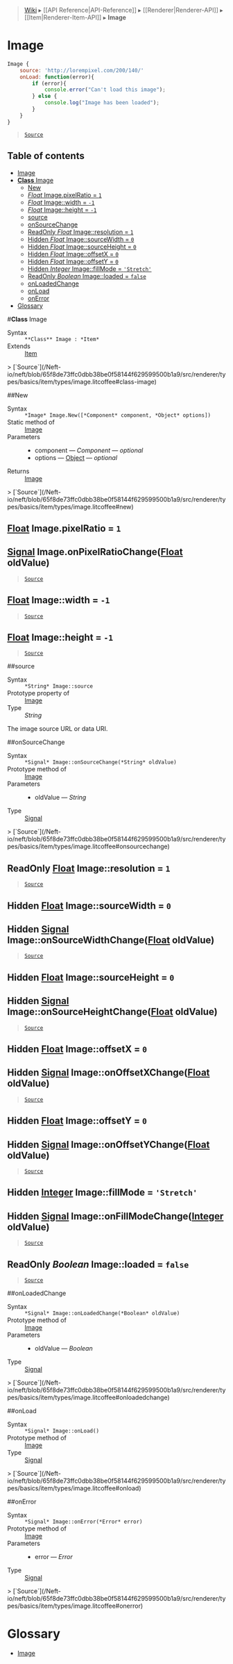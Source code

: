 > [Wiki](Home) ▸ [[API Reference|API-Reference]] ▸ [[Renderer|Renderer-API]] ▸ [[Item|Renderer-Item-API]] ▸ **Image**

# Image

```javascript
Image {
    source: 'http://lorempixel.com/200/140/'
    onLoad: function(error){
        if (error){
            console.error("Can't load this image");
        } else {
            console.log("Image has been loaded");
        }
    }
}
```

> [`Source`](/Neft-io/neft/blob/65f8de73ffc0dbb38be0f58144f629599500b1a9/src/renderer/types/basics/item/types/image.litcoffee#image)

## Table of contents
* [Image](#image)
* [**Class** Image](#class-image)
  * [New](#new)
  * [*Float* Image.pixelRatio = `1`](#float-imagepixelratio--1)
  * [*Float* Image::width = `-1`](#float-imagewidth--1)
  * [*Float* Image::height = `-1`](#float-imageheight--1)
  * [source](#source)
  * [onSourceChange](#onsourcechange)
  * [ReadOnly *Float* Image::resolution = `1`](#readonly-float-imageresolution--1)
  * [Hidden *Float* Image::sourceWidth = `0`](#hidden-float-imagesourcewidth--0)
  * [Hidden *Float* Image::sourceHeight = `0`](#hidden-float-imagesourceheight--0)
  * [Hidden *Float* Image::offsetX = `0`](#hidden-float-imageoffsetx--0)
  * [Hidden *Float* Image::offsetY = `0`](#hidden-float-imageoffsety--0)
  * [Hidden *Integer* Image::fillMode = `'Stretch'`](#hidden-integer-imagefillmode--stretch)
  * [ReadOnly *Boolean* Image::loaded = `false`](#readonly-boolean-imageloaded--false)
  * [onLoadedChange](#onloadedchange)
  * [onLoad](#onload)
  * [onError](#onerror)
* [Glossary](#glossary)

#**Class** Image
<dl><dt>Syntax</dt><dd><code>&#x2A;&#x2A;Class&#x2A;&#x2A; Image : &#x2A;Item&#x2A;</code></dd><dt>Extends</dt><dd><a href="/Neft-io/neft/Renderer-Item-API.md#class-item">Item</a></dd></dl>
> [`Source`](/Neft-io/neft/blob/65f8de73ffc0dbb38be0f58144f629599500b1a9/src/renderer/types/basics/item/types/image.litcoffee#class-image)

##New
<dl><dt>Syntax</dt><dd><code>&#x2A;Image&#x2A; Image.New([&#x2A;Component&#x2A; component, &#x2A;Object&#x2A; options])</code></dd><dt>Static method of</dt><dd><a href="/Neft-io/neft/Renderer-Image-API.md#class-image">Image</a></dd><dt>Parameters</dt><dd><ul><li>component — <i>Component</i> — <i>optional</i></li><li>options — <a href="/Neft-io/neft/Utils-API.md#isobject">Object</a> — <i>optional</i></li></ul></dd><dt>Returns</dt><dd><a href="/Neft-io/neft/Renderer-Image-API.md#class-image">Image</a></dd></dl>
> [`Source`](/Neft-io/neft/blob/65f8de73ffc0dbb38be0f58144f629599500b1a9/src/renderer/types/basics/item/types/image.litcoffee#new)

## [Float](/Neft-io/neft/Utils-API.md#isfloat) Image.pixelRatio = `1`

## [Signal](/Neft-io/neft/Signal-API.md#class-signal) Image.onPixelRatioChange([Float](/Neft-io/neft/Utils-API.md#isfloat) oldValue)

> [`Source`](/Neft-io/neft/blob/65f8de73ffc0dbb38be0f58144f629599500b1a9/src/renderer/types/basics/item/types/image.litcoffee#float-imagepixelratio--1-signal-imageonpixelratiochangefloat-oldvalue)

## [Float](/Neft-io/neft/Utils-API.md#isfloat) Image::width = `-1`

> [`Source`](/Neft-io/neft/blob/65f8de73ffc0dbb38be0f58144f629599500b1a9/src/renderer/types/basics/item/types/image.litcoffee#float-imagewidth--1)

## [Float](/Neft-io/neft/Utils-API.md#isfloat) Image::height = `-1`

> [`Source`](/Neft-io/neft/blob/65f8de73ffc0dbb38be0f58144f629599500b1a9/src/renderer/types/basics/item/types/image.litcoffee#float-imageheight--1)

##source
<dl><dt>Syntax</dt><dd><code>&#x2A;String&#x2A; Image::source</code></dd><dt>Prototype property of</dt><dd><a href="/Neft-io/neft/Renderer-Image-API.md#class-image">Image</a></dd><dt>Type</dt><dd><i>String</i></dd></dl>
The image source URL or data URI.

##onSourceChange
<dl><dt>Syntax</dt><dd><code>&#x2A;Signal&#x2A; Image::onSourceChange(&#x2A;String&#x2A; oldValue)</code></dd><dt>Prototype method of</dt><dd><a href="/Neft-io/neft/Renderer-Image-API.md#class-image">Image</a></dd><dt>Parameters</dt><dd><ul><li>oldValue — <i>String</i></li></ul></dd><dt>Type</dt><dd><a href="/Neft-io/neft/Signal-API.md#class-signal">Signal</a></dd></dl>
> [`Source`](/Neft-io/neft/blob/65f8de73ffc0dbb38be0f58144f629599500b1a9/src/renderer/types/basics/item/types/image.litcoffee#onsourcechange)

## ReadOnly [Float](/Neft-io/neft/Utils-API.md#isfloat) Image::resolution = `1`

> [`Source`](/Neft-io/neft/blob/65f8de73ffc0dbb38be0f58144f629599500b1a9/src/renderer/types/basics/item/types/image.litcoffee#readonly-float-imageresolution--1)

## Hidden [Float](/Neft-io/neft/Utils-API.md#isfloat) Image::sourceWidth = `0`

## Hidden [Signal](/Neft-io/neft/Signal-API.md#class-signal) Image::onSourceWidthChange([Float](/Neft-io/neft/Utils-API.md#isfloat) oldValue)

> [`Source`](/Neft-io/neft/blob/65f8de73ffc0dbb38be0f58144f629599500b1a9/src/renderer/types/basics/item/types/image.litcoffee#hidden-float-imagesourcewidth--0-hidden-signal-imageonsourcewidthchangefloat-oldvalue)

## Hidden [Float](/Neft-io/neft/Utils-API.md#isfloat) Image::sourceHeight = `0`

## Hidden [Signal](/Neft-io/neft/Signal-API.md#class-signal) Image::onSourceHeightChange([Float](/Neft-io/neft/Utils-API.md#isfloat) oldValue)

> [`Source`](/Neft-io/neft/blob/65f8de73ffc0dbb38be0f58144f629599500b1a9/src/renderer/types/basics/item/types/image.litcoffee#hidden-float-imagesourceheight--0-hidden-signal-imageonsourceheightchangefloat-oldvalue)

## Hidden [Float](/Neft-io/neft/Utils-API.md#isfloat) Image::offsetX = `0`

## Hidden [Signal](/Neft-io/neft/Signal-API.md#class-signal) Image::onOffsetXChange([Float](/Neft-io/neft/Utils-API.md#isfloat) oldValue)

> [`Source`](/Neft-io/neft/blob/65f8de73ffc0dbb38be0f58144f629599500b1a9/src/renderer/types/basics/item/types/image.litcoffee#hidden-float-imageoffsetx--0-hidden-signal-imageonoffsetxchangefloat-oldvalue)

## Hidden [Float](/Neft-io/neft/Utils-API.md#isfloat) Image::offsetY = `0`

## Hidden [Signal](/Neft-io/neft/Signal-API.md#class-signal) Image::onOffsetYChange([Float](/Neft-io/neft/Utils-API.md#isfloat) oldValue)

> [`Source`](/Neft-io/neft/blob/65f8de73ffc0dbb38be0f58144f629599500b1a9/src/renderer/types/basics/item/types/image.litcoffee#hidden-float-imageoffsety--0-hidden-signal-imageonoffsetychangefloat-oldvalue)

## Hidden [Integer](/Neft-io/neft/Utils-API.md#isinteger) Image::fillMode = `'Stretch'`

## Hidden [Signal](/Neft-io/neft/Signal-API.md#class-signal) Image::onFillModeChange([Integer](/Neft-io/neft/Utils-API.md#isinteger) oldValue)

> [`Source`](/Neft-io/neft/blob/65f8de73ffc0dbb38be0f58144f629599500b1a9/src/renderer/types/basics/item/types/image.litcoffee#hidden-integer-imagefillmode--stretch-hidden-signal-imageonfillmodechangeinteger-oldvalue)

## ReadOnly *Boolean* Image::loaded = `false`

> [`Source`](/Neft-io/neft/blob/65f8de73ffc0dbb38be0f58144f629599500b1a9/src/renderer/types/basics/item/types/image.litcoffee#readonly-boolean-imageloaded--false)

##onLoadedChange
<dl><dt>Syntax</dt><dd><code>&#x2A;Signal&#x2A; Image::onLoadedChange(&#x2A;Boolean&#x2A; oldValue)</code></dd><dt>Prototype method of</dt><dd><a href="/Neft-io/neft/Renderer-Image-API.md#class-image">Image</a></dd><dt>Parameters</dt><dd><ul><li>oldValue — <i>Boolean</i></li></ul></dd><dt>Type</dt><dd><a href="/Neft-io/neft/Signal-API.md#class-signal">Signal</a></dd></dl>
> [`Source`](/Neft-io/neft/blob/65f8de73ffc0dbb38be0f58144f629599500b1a9/src/renderer/types/basics/item/types/image.litcoffee#onloadedchange)

##onLoad
<dl><dt>Syntax</dt><dd><code>&#x2A;Signal&#x2A; Image::onLoad()</code></dd><dt>Prototype method of</dt><dd><a href="/Neft-io/neft/Renderer-Image-API.md#class-image">Image</a></dd><dt>Type</dt><dd><a href="/Neft-io/neft/Signal-API.md#class-signal">Signal</a></dd></dl>
> [`Source`](/Neft-io/neft/blob/65f8de73ffc0dbb38be0f58144f629599500b1a9/src/renderer/types/basics/item/types/image.litcoffee#onload)

##onError
<dl><dt>Syntax</dt><dd><code>&#x2A;Signal&#x2A; Image::onError(&#x2A;Error&#x2A; error)</code></dd><dt>Prototype method of</dt><dd><a href="/Neft-io/neft/Renderer-Image-API.md#class-image">Image</a></dd><dt>Parameters</dt><dd><ul><li>error — <i>Error</i></li></ul></dd><dt>Type</dt><dd><a href="/Neft-io/neft/Signal-API.md#class-signal">Signal</a></dd></dl>
> [`Source`](/Neft-io/neft/blob/65f8de73ffc0dbb38be0f58144f629599500b1a9/src/renderer/types/basics/item/types/image.litcoffee#onerror)

# Glossary

- [Image](#class-image)

